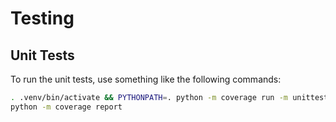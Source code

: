 # Testing

## Unit Tests

To run the unit tests, use something like the following commands:

```bash
. .venv/bin/activate && PYTHONPATH=. python -m coverage run -m unittest discover tests/unittests -v
python -m coverage report
```